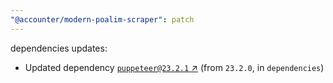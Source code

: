 ```yaml
---
"@accounter/modern-poalim-scraper": patch
---
```

dependencies updates:
  - Updated dependency [`puppeteer@23.2.1` ↗︎](https://www.npmjs.com/package/puppeteer/v/23.2.1) (from `23.2.0`, in `dependencies`)
